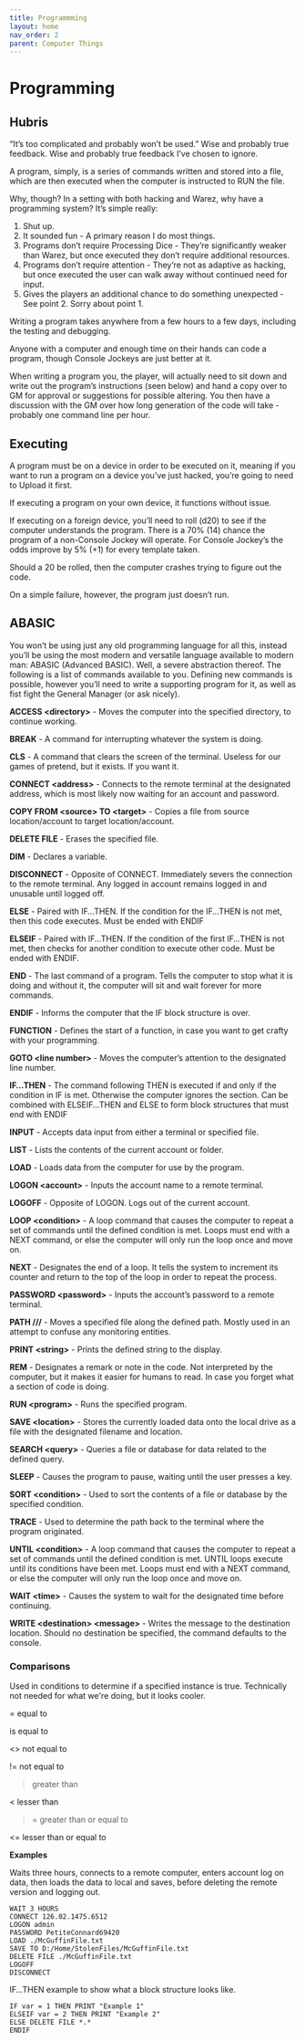 ```yaml
---
title: Programmming
layout: home
nav_order: 2
parent: Computer Things
---
```



# **Programming**


## **Hubris**

“It’s too complicated and probably won’t be used.” Wise and probably true feedback. Wise and probably true feedback I’ve chosen to ignore. 

A program, simply, is a series of commands written and stored into a file, which are then executed when the computer is instructed to RUN the file. 

Why, though? In a setting with both hacking and Warez, why have a programming system? It’s simple really: 



1. Shut up. 
2. It sounded fun - A primary reason I do most things. 
3. Programs don’t require Processing Dice - They’re significantly weaker than Warez, but once executed they don’t require additional resources. 
4. Programs don’t require attention - They’re not as adaptive as hacking, but once executed the user can walk away without continued need for input. 
5. Gives the players an additional chance to do something unexpected - See point 2. Sorry about point 1. 

Writing a program takes anywhere from a few hours to a few days, including the testing and debugging. 

Anyone with a computer and enough time on their hands can code a program, though Console Jockeys are just better at it. 

When writing a program you, the player, will actually need to sit down and write out the program’s instructions (seen below) and hand a copy over to GM for approval or suggestions for possible altering. You then have a discussion with the GM over how long generation of the code will take - probably one command line per hour. 


## **Executing**

A program must be on a device in order to be executed on it, meaning if you want to run a program on a device you’ve just hacked, you’re going to need to Upload it first. 

If executing a program on your own device, it functions without issue. 

If executing on a foreign device, you’ll need to roll (d20) to see if the computer understands the program. There is a 70% (14) chance the program of a non-Console Jockey will operate. For Console Jockey’s the odds improve by 5% (+1) for every template taken. 

Should a 20 be rolled, then the computer crashes trying to figure out the code. 

On a simple failure, however, the program just doesn’t run. 


## **ABASIC**

You won’t be using just any old programming language for all this, instead you’ll be using the most modern and versatile language available to modern man: ABASIC (Advanced BASIC). Well, a severe abstraction thereof. The following is a list of commands available to you. Defining new commands is possible, however you’ll need to write a supporting program for it, as well as fist fight the General Manager (or ask nicely). 

**ACCESS &lt;directory>** - Moves the computer into the specified directory, to continue working. 

**BREAK** - A command for interrupting whatever the system is doing. 

**CLS** - A command that clears the screen of the terminal. Useless for our games of pretend, but it exists. If you want it. 

**CONNECT &lt;address>** - Connects to the remote terminal at the designated address, which is most likely now waiting for an account and password. 

**COPY FROM &lt;source> TO &lt;target>** - Copies a file from source location/account to target location/account. 

**DELETE FILE** - Erases the specified file. 

**DIM** - Declares a variable.

**DISCONNECT** - Opposite of CONNECT. Immediately severs the connection to the remote terminal. Any logged in account remains logged in and unusable until logged off. 

**ELSE** - Paired with IF…THEN. If the condition for the IF…THEN is not met, then this code executes. Must be ended with ENDIF 

**ELSEIF** - Paired with IF…THEN. If the condition of the first IF…THEN is not met, then checks for another condition to execute other code. Must be ended with ENDIF. 

**END** - The last command of a program. Tells the computer to stop what it is doing and without it, the computer will sit and wait forever for more commands. 

**ENDIF** - Informs the computer that the IF block structure is over. 

**FUNCTION** - Defines the start of a function, in case you want to get crafty with your programming. 

**GOTO &lt;line number>** - Moves the computer’s attention to the designated line number. 

**IF…THEN** - The command following THEN is executed if and only if the condition in IF is met. Otherwise the computer ignores the section. Can be combined with ELSEIF…THEN and ELSE to form block structures that must end with ENDIF

**INPUT** - Accepts data input from either a terminal or specified file. 

**LIST** - Lists the contents of the current account or folder. 

**LOAD** - Loads data from the computer for use by the program. 

**LOGON &lt;account>** - Inputs the account name to a remote terminal. 

**LOGOFF** - Opposite of LOGON. Logs out of the current account.  

**LOOP &lt;condition>** - A loop command that causes the computer to repeat a set of commands until the defined condition is met. Loops must end with a NEXT command, or else the computer will only run the loop once and move on. 

**NEXT** - Designates the end of a loop. It tells the system to increment its counter and return to the top of the loop in order to repeat the process. 

**PASSWORD &lt;password>** - Inputs the account’s password to a remote terminal. 

**PATH ///** - Moves a specified file along the defined path. Mostly used in an attempt to confuse any monitoring entities. 

**PRINT &lt;string>** - Prints the defined string to the display. 

**REM** - Designates a remark or note in the code. Not interpreted by the computer, but it makes it easier for humans to read. In case you forget what a section of code is doing. 

**RUN &lt;program>** - Runs the specified program. 

**SAVE &lt;location>** - Stores the currently loaded data onto the local drive as a file with the designated filename and location. 

**SEARCH &lt;query>** - Queries a file or database for data related to the defined query.  

**SLEEP** - Causes the program to pause, waiting until the user presses a key. 

**SORT &lt;condition>** - Used to sort the contents of a file or database by the specified condition. 

**TRACE** - Used to determine the path back to the terminal where the program originated. 

**UNTIL &lt;condition>** -  A loop command that causes the computer to repeat a set of commands until the defined condition is met. UNTIL loops execute until its conditions have been met. Loops must end with a NEXT command, or else the computer will only run the loop once and move on.

**WAIT &lt;time>** - Causes the system to wait for the designated time before continuing. 

**WRITE &lt;destination> &lt;message>** - Writes the message to the destination location. Should no destination be specified, the command defaults to the console. 


### **Comparisons**

Used in conditions to determine if a specified instance is true. Technically not needed for what we're doing, but it looks cooler. 

=	equal to

is	equal to

&lt;>	not equal to

!=	not equal to

>	greater than

&lt;	lesser than

>=	greater than or equal to

&lt;=	lesser than or equal to

**Examples**

Waits three hours, connects to a remote computer, enters account log on data, then loads the data to local and saves, before deleting the remote version and logging out. 


```
WAIT 3 HOURS
CONNECT 126.02.1475.6512
LOGON admin
PASSWORD PetiteConnard69420
LOAD ./McGuffinFile.txt
SAVE TO D:/Home/StolenFiles/McGuffinFile.txt
DELETE FILE ./McGuffinFile.txt
LOGOFF
DISCONNECT
```


IF…THEN example to show what a block structure looks like. 


```
IF var = 1 THEN PRINT "Example 1"
ELSEIF var = 2 THEN PRINT "Example 2"
ELSE DELETE FILE *.*
ENDIF
